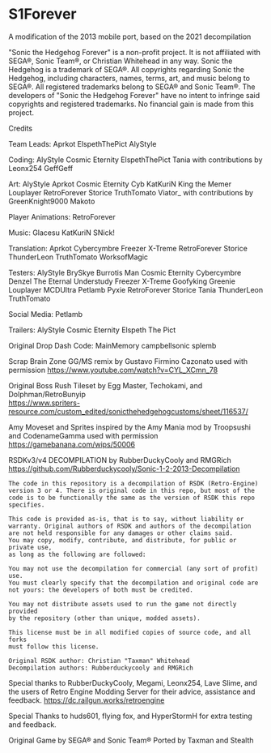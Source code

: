 # S1Forever
 A modification of the 2013 mobile port, based on the 2021 decompilation


"Sonic the Hedgehog Forever" is a non-profit project. It is not
affiliated with SEGA®, Sonic Team®, or Christian Whitehead in any way.
Sonic the Hedgehog is a trademark of SEGA®. All copyrights regarding Sonic
the Hedgehog, including characters, names, terms, art, and music belong to
SEGA®. All registered trademarks belong to SEGA® and Sonic Team®. The
developers of "Sonic the Hedgehog Forever" have no intent to infringe said
copyrights and registered trademarks. No financial gain is made from this
project.


Credits

Team Leads:
Aprkot
ElspethThePict
AlyStyle

Coding:
AlyStyle
Cosmic Eternity
ElspethThePict
Tania
with contributions by
	Leonx254
	GeffGeff

Art:
AlyStyle
Aprkot
Cosmic Eternity
Cyb
KatKuriN
King the Memer
Louplayer
RetroForever
Storice
TruthTomato
Viator_
with contributions by
	GreenKnight9000
	Makoto

Player Animations:
RetroForever

Music:
Glacesu
KatKuriN
SNick!

Translation:
Aprkot
Cybercymbre
Freezer X-Treme
RetroForever
Storice
ThunderLeon
TruthTomato
WorksofMagic

Testers:
AlyStyle
BrySkye
Burrotis Man
Cosmic Eternity
Cybercymbre
Denzel The Eternal Understudy
Freezer X-Treme
Goofyking
Greenie
Louplayer
MCDUltra
Petlamb
Pyxie
RetroForever
Storice
Tania
ThunderLeon
TruthTomato

Social Media:
Petlamb

Trailers:
AlyStyle
Cosmic Eternity
Elspeth The Pict

Original Drop Dash Code:
MainMemory
campbellsonic
splemb
	
Scrap Brain Zone GG/MS remix by Gustavo Firmino Cazonato
	used with permission
	https://www.youtube.com/watch?v=CYL_XCmn_78
	
Original Boss Rush Tileset by Egg Master, Techokami, and Dolphman/RetroBunyip	
	https://www.spriters-resource.com/custom_edited/sonicthehedgehogcustoms/sheet/116537/

Amy Moveset and Sprites inspired by the Amy Mania mod by Troopsushi and CodenameGamma
	used with permission
    	https://gamebanana.com/wips/50006
	

RSDKv3/v4 DECOMPILATION by RubberDuckyCooly and RMGRich
	https://github.com/Rubberduckycooly/Sonic-1-2-2013-Decompilation

	The code in this repository is a decompilation of RSDK (Retro-Engine)
	version 3 or 4. There is original code in this repo, but most of the
	code is to be functionally the same as the version of RSDK this repo
	specifies.

	This code is provided as-is, that is to say, without liability or
	warranty. Original authors of RSDK and authors of the decompilation
	are not held responsible for any damages or other claims said.
	You may copy, modify, contribute, and distribute, for public or private use,
	as long as the following are followed:

	You may not use the decompilation for commercial (any sort of profit) use.
	You must clearly specify that the decompilation and original code are
	not yours: the developers of both must be credited.

	You may not distribute assets used to run the game not directly provided
	by the repository (other than unique, modded assets).

	This license must be in all modified copies of source code, and all forks
	must follow this license.

	Original RSDK author: Christian "Taxman" Whitehead
	Decompilation authors: Rubberduckycooly and RMGRich


Special thanks to RubberDuckyCooly, Megami, Leonx254, Lave Slime, and the users
of Retro Engine Modding Server for their advice, assistance and feedback.
	https://dc.railgun.works/retroengine
	
Special Thanks to huds601, flying fox, and HyperStormH for extra testing and feedback.

Original Game by SEGA® and Sonic Team®
Ported by Taxman and Stealth
